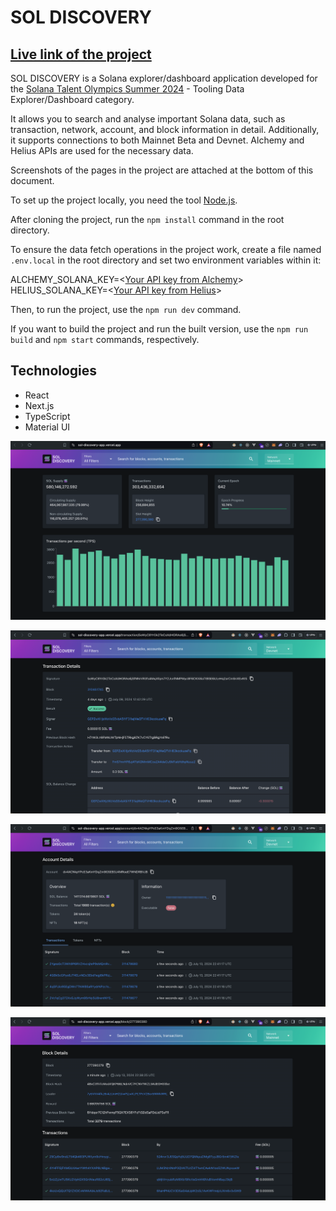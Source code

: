 # SOL DISCOVERY

## [Live link of the project](https://sol-discovery-app.vercel.app/)

SOL DISCOVERY is a Solana explorer/dashboard application developed for the [Solana Talent Olympics Summer 2024](https://earn.superteam.fun/talent-olympics/) - Tooling Data Explorer/Dashboard category.

It allows you to search and analyse important Solana data, such as transaction, network, account, and block information in detail. Additionally, it supports connections to both Mainnet Beta and Devnet. Alchemy and Helius APIs are used for the necessary data.

Screenshots of the pages in the project are attached at the bottom of this document.

To set up the project locally, you need the tool [Node.js](https://nodejs.org/en).

After cloning the project, run the `npm install` command in the root directory.

To ensure the data fetch operations in the project work, create a file named `.env.local` in the root directory and set two environment variables within it:

ALCHEMY_SOLANA_KEY=<[Your API key from Alchemy](https://www.alchemy.com/)>   
HELIUS_SOLANA_KEY=<[Your API key from Helius](https://www.helius.dev/)>

Then, to run the project, use the `npm run dev` command.

If you want to build the project and run the built version, use the `npm run build` and `npm start` commands, respectively.

## Technologies
* React
* Next.js
* TypeScript
* Material UI

![](readme-images/dashboard-page.png)

![](readme-images/transaction-page.png)

![](readme-images/account-page.png)

![](readme-images/block-page.png)
